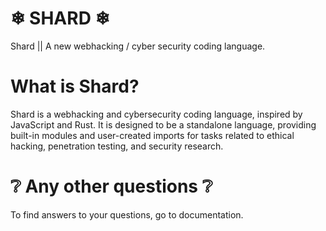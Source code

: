 # ❄ SHARD ❄
Shard || A new webhacking / cyber security coding language. 

# What is Shard? 
Shard is a webhacking and cybersecurity coding language, inspired by JavaScript and Rust. It is designed to be a standalone language, providing built-in modules and user-created imports for tasks related to ethical hacking, penetration testing, and security research.

# ❔ Any other questions ❔
To find answers to your questions, go to documentation.
